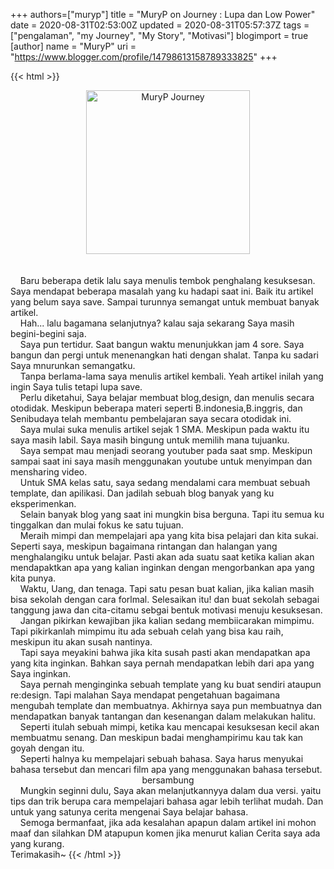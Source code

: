 +++
 authors=["muryp"] 
title = "MuryP on Journey : Lupa dan Low Power"
date = 2020-08-31T02:53:00Z
updated = 2020-08-31T05:57:37Z
tags = ["pengalaman", "my Journey", "My Story", "Motivasi"]
blogimport = true 
[author]
	name = "MuryP"
	uri = "https://www.blogger.com/profile/14798613158789333825"
+++

 {{< html >}} 
<div class="separator" style="clear: both; text-align: center;"><a href="https://1.bp.blogspot.com/-_3WHB0F2sTk/X0zzhTJnHSI/AAAAAAAAE0A/MYt-ViFd6bgIJv9ByfuRNHMpoSeuKjxmACPcBGAsYHg/s1080/IMG_20200831_194627_774.jpg" imageanchor="1" style="margin-left: 1em; margin-right: 1em;"><img alt="MuryP Journey" border="0" data-original-height="1080" data-original-width="1080" height="262" src="https://1.bp.blogspot.com/-_3WHB0F2sTk/X0zzhTJnHSI/AAAAAAAAE0A/MYt-ViFd6bgIJv9ByfuRNHMpoSeuKjxmACPcBGAsYHg/w262-h262/IMG_20200831_194627_774.jpg" title="Cerita perjalanan MuryP" width="262" /></a></div><br /><div><br /></div>&nbsp; &nbsp; Baru beberapa detik lalu saya menulis tembok penghalang kesuksesan. Saya mendapat beberapa masalah yang ku hadapi saat ini. Baik itu artikel yang belum saya save. Sampai turunnya semangat untuk membuat banyak artikel.<br />&nbsp; &nbsp; Hah... lalu bagamana selanjutnya? kalau saja sekarang Saya masih begini-begini saja.<br />&nbsp; &nbsp; Saya pun tertidur. Saat bangun waktu menunjukkan jam 4 sore. Saya bangun dan pergi untuk menenangkan hati dengan shalat. Tanpa ku sadari Saya mnurunkan semangatku.<br />&nbsp; &nbsp; Tanpa berlama-lama saya menulis artikel kembali. Yeah artikel inilah yang ingin Saya tulis tetapi lupa save.<br />&nbsp; &nbsp; Perlu diketahui, Saya belajar membuat blog,design, dan menulis secara otodidak. Meskipun beberapa materi seperti B.indonesia,B.inggris, dan Senibudaya telah membantu pembelajaran saya secara otodidak ini.<br />&nbsp; &nbsp; Saya mulai suka menulis artikel sejak 1 SMA. Meskipun pada waktu itu saya masih labil. Saya masih bingung untuk memilih mana tujuanku.<br />&nbsp; &nbsp; Saya sempat mau menjadi seorang youtuber pada saat smp. Meskipun sampai saat ini saya masih menggunakan youtube untuk menyimpan dan mensharing video.<br />&nbsp; &nbsp; Untuk SMA kelas satu, saya sedang mendalami cara membuat sebuah template, dan apilikasi. Dan jadilah sebuah blog banyak yang ku eksperimenkan.<br />&nbsp; &nbsp; Selain banyak blog yang saat ini mungkin bisa berguna. Tapi itu semua ku tinggalkan dan mulai fokus ke satu tujuan.<br />&nbsp; &nbsp; Meraih mimpi dan mempelajari apa yang kita bisa pelajari dan kita sukai. Seperti saya, meskipun bagaimana rintangan dan halangan yang menghalangiku untuk belajar. Pasti akan ada suatu saat ketika kalian akan mendapaktkan apa yang kalian inginkan dengan mengorbankan apa yang kita punya.<br />&nbsp; &nbsp; Waktu, Uang, dan tenaga. Tapi satu pesan buat kalian, jika kalian masih bisa sekolah dengan cara forlmal. Selesaikan itu! dan buat sekolah sebagai tanggung jawa dan cita-citamu sebgai bentuk motivasi menuju kesuksesan.<br />&nbsp; &nbsp; Jangan pikirkan kewajiban jika kalian sedang membiicarakan mimpimu. Tapi pikirkanlah mimpimu itu ada sebuah celah yang bisa kau raih, meskipun itu akan susah nantinya.<br />&nbsp; &nbsp; Tapi saya meyakini bahwa jika kita susah pasti akan mendapatkan apa yang kita inginkan. Bahkan saya pernah mendapatkan lebih dari apa yang Saya inginkan.<br />&nbsp; &nbsp; Saya pernah menginginka sebuah template yang ku buat sendiri ataupun re:design. Tapi malahan Saya mendapat pengetahuan bagaimana mengubah template dan membuatnya. Akhirnya saya pun membuatnya dan mendapatkan banyak tantangan dan kesenangan dalam melakukan halitu.<br />&nbsp; &nbsp; Seperti itulah sebuah mimpi, ketika kau mencapai kesuksesan kecil akan membuatmu senang. Dan meskipun badai menghampirimu kau tak kan goyah dengan itu.<br />&nbsp; &nbsp; Seperti halnya ku mempelajari sebuah bahasa. Saya harus menyukai bahasa tersebut dan mencari film apa yang menggunakan bahasa tersebut.<br /><div style="text-align: center;">bersambung</div>&nbsp; &nbsp; Mungkin seginni dulu, Saya akan melanjutkannyya dalam dua versi. yaitu tips dan trik berupa cara mempelajari bahasa agar lebih terlihat mudah. Dan untuk yang satunya cerita mengenai Saya belajar bahasa.<br />&nbsp; &nbsp; Semoga bermanfaat, jika ada kesalahan apapun dalam artikel ini mohon maaf dan silahkan DM atapupun komen jika menurut kalian Cerita saya ada yang kurang.<br />Terimakasih~
{{< /html >}}
